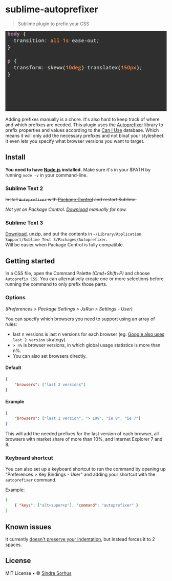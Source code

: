 # sublime-autoprefixer

> Sublime plugin to prefix your CSS

![screenshot](screenshot.gif)

Adding prefixes manually is a chore. It's also hard to keep track of where and which prefixes are needed. This plugin uses the [Autoprefixer](https://github.com/ai/autoprefixer) library to prefix properties and values according to the [Can I Use](http://caniuse.com/) database. Which means it will only add the necessary prefixes and not bloat your stylesheet. It even lets you specify what browser versions you want to target.


## Install

**You need to have [Node.js](http://nodejs.org) installed.**
Make sure it's in your $PATH by running `node -v` in your command-line.


### Sublime Text 2

<del>Install `Autoprefixer` with [Package Control](http://wbond.net/sublime_packages/package_control) and restart Sublime.</del>

*Not yet on Package Control. [Download](https://github.com/sindresorhus/sublime-autoprefixer/archive/master.zip) manually for now.*


### Sublime Text 3

[Download](https://github.com/sindresorhus/sublime-autoprefixer/archive/master.zip), unzip, and put the contents in `~/Library/Application Support/Sublime Text 3/Packages/Autoprefixer`.  
Will be easier when Package Control is fully compatible.


## Getting started

In a CSS file, open the Command Palette *(Cmd+Shift+P)* and choose `Autoprefix CSS`. You can alternatively create one or more selections before running the command to only prefix those parts.


### Options

*(Preferences > Package Settings > JsRun > Settings - User)*

You can specify which browsers you need to support using an array of rules:

- last n versions is last n versions for each browser (eg. [Google also uses](http://support.google.com/a/bin/answer.py?answer=33864) `last 2 version` strategy).
- `> n%` is browser versions, in which global usage statistics is more than n%.
- You can also set browsers directly.

#### Default

```json
{
	"browsers": ["last 2 versions"]
}
```


#### Example

```json
{
	"browsers": ["last 1 version", "> 10%", "ie 8", "ie 7"]
}
```

This will add the needed prefixes for the last version of each browser, all browsers with market share of more than 10%, and Internet Explorer 7 and 8.


### Keyboard shortcut

You can also set up a keyboard shortcut to run the command by opening up "Preferences > Key Bindings - User" and adding your shortcut with the `autoprefixer` command.

Example:

```json
[
	{ "keys": ["alt+super+p"], "command": "autoprefixer" }
]
```


## Known issues

It currently [doesn't preserve your indentation](https://github.com/ai/autoprefixer/issues/11), but instead forces it to 2 spaces.


## License

MIT License • © [Sindre Sorhus](http://sindresorhus.com)
